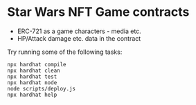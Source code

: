 # Star Wars NFT Game contracts

* ERC-721 as a game characters - media etc.
* HP/Attack damage etc. data in the contract

Try running some of the following tasks:

```shell
npx hardhat compile
npx hardhat clean
npx hardhat test
npx hardhat node
node scripts/deploy.js
npx hardhat help
```
